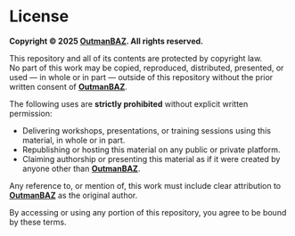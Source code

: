 # License

**Copyright © 2025 [OutmanBAZ](https://www.linkedin.com/in/outmanbaz/). All rights reserved.**

This repository and all of its contents are protected by copyright law.  
No part of this work may be copied, reproduced, distributed, presented, or used — in whole or in part — outside of this repository without the prior written consent of **[OutmanBAZ](https://www.linkedin.com/in/outmanbaz/)**.

The following uses are **strictly prohibited** without explicit written permission:
- Delivering workshops, presentations, or training sessions using this material, in whole or in part.  
- Republishing or hosting this material on any public or private platform.  
- Claiming authorship or presenting this material as if it were created by anyone other than **[OutmanBAZ](https://www.linkedin.com/in/outmanbaz/)**.

Any reference to, or mention of, this work must include clear attribution to **[OutmanBAZ](https://www.linkedin.com/in/outmanbaz/)** as the original author.

By accessing or using any portion of this repository, you agree to be bound by these terms.

